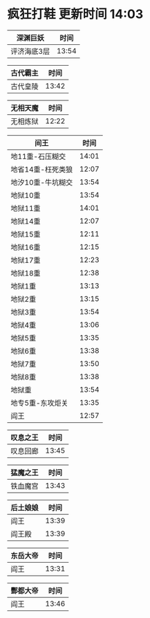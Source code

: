 # 疯狂打鞋 更新时间 14:03

| 深渊巨妖   | 时间    |
|--------|-------|
| 评济海底3层 | 13:54 |

| 古代霸主   | 时间    |
|--------|-------|
| 古代皇陵 | 13:42 |

| 无相天魔   | 时间    |
|--------|-------|
| 无相炼狱 | 12:22 |

| 间王   | 时间    |
|--------|-------|
| 地11重-石压糊交 | 14:01 |
| 地省14重-枉死类狼 | 12:07 |
| 地汐10重-牛坑糊交 | 13:54 |
| 地狱10重 | 13:54 |
| 地狱11重 | 14:01 |
| 地狱14重 | 12:07 |
| 地狱15重 | 12:11 |
| 地狱16重 | 12:15 |
| 地狱17重 | 12:23 |
| 地狱18重 | 12:38 |
| 地狱1重 | 13:13 |
| 地狱2重 | 13:15 |
| 地狱3重 | 13:54 |
| 地狱4重 | 13:06 |
| 地狱5重 | 13:35 |
| 地狱6重 | 13:38 |
| 地狱7重 | 13:50 |
| 地狱8重 | 13:38 |
| 地狱重 | 13:54 |
| 地专5重-东攻炬关 | 13:35 |
| 阎王 | 12:57 |

| 叹息之王   | 时间    |
|--------|-------|
| 叹息回廊 | 13:45 |

| 猛魔之王   | 时间    |
|--------|-------|
| 铁血魔宫 | 13:43 |

| 后土娘娘   | 时间    |
|--------|-------|
| 阎王 | 13:39 |
| 阎王殿 | 13:39 |

| 东岳大帝   | 时间    |
|--------|-------|
| 阎王 | 13:31 |

| 酆都大帝   | 时间    |
|--------|-------|
| 阎王 | 13:46 |